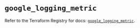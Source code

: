 # `google_logging_metric`

Refer to the Terraform Registry for docs: [`google_logging_metric`](https://registry.terraform.io/providers/hashicorp/google-beta/6.25.0/docs/resources/google_logging_metric).

